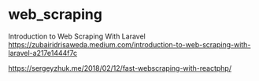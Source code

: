 # web_scraping

<!-- Contenuto migrato da _docs/web_scraping.txt -->


Introduction to Web Scraping With Laravel
https://zubairidrisaweda.medium.com/introduction-to-web-scraping-with-laravel-a217e1444f7c




https://sergeyzhuk.me/2018/02/12/fast-webscraping-with-reactphp/
